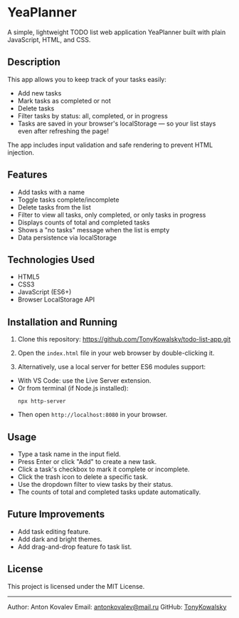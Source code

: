 # YeaPlanner

A simple, lightweight TODO list web application YeaPlanner built with plain JavaScript, HTML, and CSS.

## Description

This app allows you to keep track of your tasks easily:
- Add new tasks
- Mark tasks as completed or not
- Delete tasks
- Filter tasks by status: all, completed, or in progress
- Tasks are saved in your browser's localStorage — so your list stays even after refreshing the page!

The app includes input validation and safe rendering to prevent HTML injection.

## Features

- Add tasks with a name
- Toggle tasks complete/incomplete
- Delete tasks from the list
- Filter to view all tasks, only completed, or only tasks in progress
- Displays counts of total and completed tasks
- Shows a "no tasks" message when the list is empty
- Data persistence via localStorage

## Technologies Used

- HTML5
- CSS3
- JavaScript (ES6+)
- Browser LocalStorage API

## Installation and Running

1. Clone this repository:
https://github.com/TonyKowalsky/todo-list-app.git

2. Open the `index.html` file in your web browser by double-clicking it.

3. Alternatively, use a local server for better ES6 modules support:
- With VS Code: use the Live Server extension.
- Or from terminal (if Node.js installed):
  ```
  npx http-server
  ```
- Then open `http://localhost:8080` in your browser.

## Usage

- Type a task name in the input field.
- Press Enter or click "Add" to create a new task.
- Click a task's checkbox to mark it complete or incomplete.
- Click the trash icon to delete a specific task.
- Use the dropdown filter to view tasks by their status.
- The counts of total and completed tasks update automatically.

## Future Improvements

- Add task editing feature.
- Add dark and bright themes.
- Add drag-and-drop feature fo task list.

## License

This project is licensed under the MIT License.

---

Author: Anton Kovalev 
Email: antonkovalev@mail.ru 
GitHub: [TonyKowalsky](https://github.com/TonyKowalsky)
